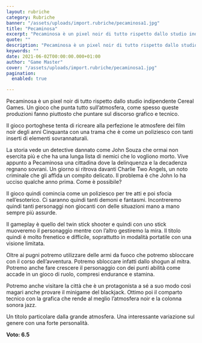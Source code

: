 ```yaml
---
layout: rubriche
category: Rubriche
banner: "/assets/uploads/import.rubriche/pecaminosa1.jpg"
title: "Pecaminosa"
excerpt: "Pecaminosa è un pixel noir di tutto rispetto dallo studio indipendente Cereal Games. Un gioco che punta tutto sull’atmosfera, come spesso queste produzioni fanno piuttosto che puntare sul discorso grafico e tecnico. Il gioco portoghese tenta di ricreare alla perfezione le atmosfere dei film noir degli anni Cinquanta con una trama che è come un [&hellip"
quote: ""
description: "Pecaminosa è un pixel noir di tutto rispetto dallo studio indipendente Cereal Games. Un gioco che punta tutto sull’atmosfera, come spesso queste produzioni fanno piuttosto che puntare sul discorso grafico e tecnico. Il gioco portoghese tenta di ricreare alla perfezione le atmosfere dei film noir degli anni Cinquanta con una trama che è come un [&hellip"
keywords: ""
date: 2021-06-02T00:00:00.000+01:00
author: "Game Master"
cover: "/assets/uploads/import.rubriche/pecaminosa1.jpg"
pagination:
  enabled: true

---
```


Pecaminosa è un pixel noir di tutto rispetto dallo studio indipendente Cereal Games. Un gioco che punta tutto sull’atmosfera, come spesso queste produzioni fanno piuttosto che puntare sul discorso grafico e tecnico.

Il gioco portoghese tenta di ricreare alla perfezione le atmosfere dei film noir degli anni Cinquanta con una trama che è come un poliziesco con tanti inserti di elementi sovrannaturali.

La storia vede un detective dannato come John Souza che ormai non esercita più e che ha una lunga lista di nemici che lo vogliono morto. Vive appunto a Pecaminosa una cittadina dove la delinquenza e la decadenza regnano sovrani. Un giorno si ritrova davanti Charlie Two Angels, un noto criminale che gli affida un compito delicato. Il problema è che John lo ha ucciso qualche anno prima. Come è possibile?

Il gioco quindi comincia come un poliziesco per tre atti e poi sfocia nell’esoterico. Ci saranno quindi tanti demoni e fantasmi. Incontreremo quindi tanti personaggi non giocanti con delle situazioni mano a mano sempre più assurde.

Il gameplay è quello del twin stick shooter e quindi con uno stick muoveremo il personaggio mentre con l’altro gestiremo la mira. Il titolo quindi è molto frenetico e difficile, soprattutto in modalità portatile con una visione limitata.

Oltre ai pugni potremo utilizzare delle armi da fuoco che potremo sbloccare con il corso dell’avventura. Potremo sbloccare infatti dallo shogun al mitra. Potremo anche fare crescere il personaggio con dei punti abilità come accade in un gioco di ruolo, compresi endurance e stamina.

Potremo anche visitare la città che è un protagonista a sé a suo modo così magari anche provare il minigame del blackjack. Ottimo poi il comparto tecnico con la grafica che rende al meglio l’atmosfera noir e la colonna sonora jazz.

Un titolo particolare dalla grande atmosfera. Una interessante variazione sul genere con una forte personalità.

**Voto: 6.5**